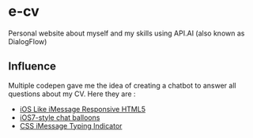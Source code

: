 # e-cv
Personal website about myself and my skills using API.AI (also known as DialogFlow)

## Influence
Multiple codepen gave me the idea of creating a chatbot to answer all questions about my CV. Here they are :
- [iOS Like iMessage Responsive HTML5](https://codepen.io/adobewordpress/pen/wGGMaV)
- [iOS7-style chat balloons](https://codepen.io/fauxparse/pen/ebvEG/)
- [CSS iMessage Typing Indicator](https://codepen.io/fusco/pen/XbpaYv)